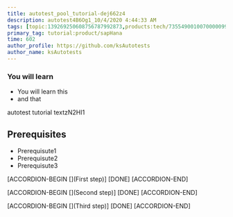 ```yaml
---
title: autotest_pool_tutorial-dej662z4
description: autotest4B6Og1_10/4/2020 4:44:33 AM
tags: [topic:139269250608756787992873,products:tech/73554900100700000996,tutorial:experience/advanced]
primary_tag: tutorial:product/sapHana
time: 602
author_profile: https://github.com/ksAutotests
author_name: ksAutotests
---
```

### You will learn
- You will learn this
- and that

autotest tutorial textzN2HI1

## Prerequisites
- Prerequisute1
- Prerequisute2
- Prerequisute3

[ACCORDION-BEGIN [](First step)]
[DONE]
[ACCORDION-END]

[ACCORDION-BEGIN [](Second step)]
[DONE]
[ACCORDION-END]

[ACCORDION-BEGIN [](Third step)]
[DONE]
[ACCORDION-END]


